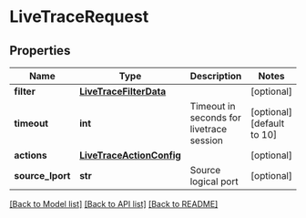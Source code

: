 # LiveTraceRequest

## Properties
Name | Type | Description | Notes
------------ | ------------- | ------------- | -------------
**filter** | [**LiveTraceFilterData**](LiveTraceFilterData.md) |  | [optional] 
**timeout** | **int** | Timeout in seconds for livetrace session | [optional] [default to 10]
**actions** | [**LiveTraceActionConfig**](LiveTraceActionConfig.md) |  | [optional] 
**source_lport** | **str** | Source logical port | [optional] 

[[Back to Model list]](../README.md#documentation-for-models) [[Back to API list]](../README.md#documentation-for-api-endpoints) [[Back to README]](../README.md)

